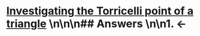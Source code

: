 # [Investigating the Torricelli point of a triangle](https://projecteuler.net/problem=143) \n\n\n## Answers \n\n1. &larr;
